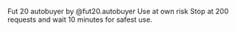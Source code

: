 Fut 20 autobuyer by @fut20.autobuyer
Use at own risk 
Stop at 200 requests and wait 10 minutes for safest use.
